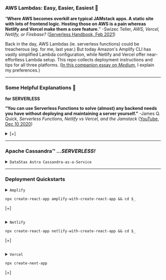 ### AWS Lambdas: Easy, Easier, Easiest 🍳 ###

“**Where AWS becomes overkill are typical JAMstack apps. A static site with lots of frontend logic. Hosting those on AWS is a pain whereas Netlify and Vercel make them a core feature.**” -Swizec Teller, *AWS, Vercel, Netlify, or Firebase?* ([Serverless Handbook, Feb 2021](https://serverlesshandbook.dev/serverless-flavors/))

Back in the day, AWS Lambdas (ie. serverless functions) could be treacherous (eg. for me, last year.) But today Amazon's Amplify CLI has vastly simplified Lambda configuration, while Netlify and Vercel offer near-effortless Lambda setup. This repo collects deployment instructions and tips for all three platforms. ([In this companion essay on _Medium_](), I explain my preferences.)

---

### Some Helpful Explanations 💬 ###

**for SERVERLESS**

**“You can use Serverless Functions to solve (almost) any backend needs you have without deploying and maintaining a server yourself.”**
-James Q. Quick, *Serverless Functions, Netlify vs Vercel, and the Jamstack* ([YouTube, Dec 10 2020](https://morioh.com/p/dc014b3356d2))

<details closed>
<summary> [+] </summary>
<p></p>

**“When serverless started, it was about making the lives of backend developers easier. As it’s progressing, we’re seeing more frontend focused teams using serverless to build APIs and access data that wasn’t easily accessible. Serverless is going mainstream.”**
-Matt Biilmann, *Interview with Matt Biilmann, CEO and co-founder, Netlify* ([Jaxenter, Feb 16 2021)](https://jaxenter.com/biilmann-jamstack-interview-173821.html)

<code>**for JAMSTACK**</code>

**“For static content, everything is prebuilt and cached. For dynamic content, companies build microservices that are loaded on demand and that can scale easily.”**
-Romain Dillet, *Cloudflare is testing a Netlify competitor to host Jamstack sites* ([TechCrunch, Dec 7 2020](https://techcrunch.com/2020/12/07/cloudflare-is-testing-a-netlify-competitor-to-host-jamstack-sites/))

**“You effectively remove the performance tradeoff of serverless because static elements of the website are pre-rendered, and then a serverless backend is delivered either via APIs or right from the network edge in response to request/response logic.”**
-Matt Biilmann, *Interview with Matt Biilmann, CEO and co-founder, Netlify* ([Jaxenter, Feb 16 2021)](https://jaxenter.com/biilmann-jamstack-interview-173821.html)


<code>**for VERCEL**</code>

**“Unlike Netlify, Vercel simplifies its serverless function signature by only accepting requests and responses as parameters, which is achieved by wrapping the original AWS Lambda environment and simplifying it only for serving content purposes. Brilliant idea!”**
-Emrah Samdan, *Why do companies invent their own serverless functions?* ([Thundra Blog, Jul 2020](https://blog.thundra.io/why-do-companies-invent-their-own-serverless-functions))

</details>

---

### Apache Cassandra™ ...*SERVERLESS!* ###

<details closed>

<summary><code>DataStax Astra Cassandra-as-a-Service</code>
</summary>

  <p>

  [Set-up instructions for Astra](astra)
  </p>
</details>



---

### Deployment Quickstarts ###

<details closed>
  <summary><code>Amplify</code>
  <p></p>

  ```console
  npx create-react-app amplify-with-create-react-app && cd $_
  ```
  [+]
  </summary>

  <p>

  [Set-up instructions for Amplify](amplify-with-create-react-app)
  </p>

</details>

<p>

<details>
  <summary><code>Netlify</code>  
  <p>

  ```console
  npx create-react-app netlify-with-create-react-app && cd $_
  ```
  [+]
  </summary>

  [Set-up instructions for Netlify](netlify-with-create-react-app)
  </p>
</details>

<p>

<details>
  <summary><code>Vercel</code>
  <p>

  ```console
  npx create-next-app
  ```
  [+]
  </summary>

  [Set-up instructions for Vercel](vercel-with-next-js)
  </p>
</details>
